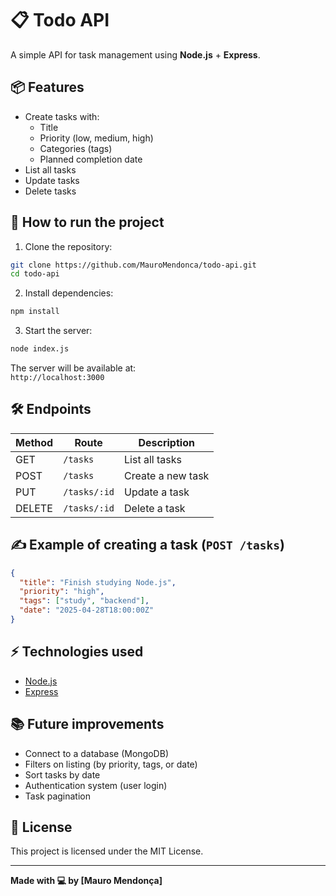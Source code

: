 
# 📋 Todo API

A simple API for task management using **Node.js** + **Express**.

## 📦 Features

- Create tasks with:
  - Title
  - Priority (low, medium, high)
  - Categories (tags)
  - Planned completion date
- List all tasks
- Update tasks
- Delete tasks

## 🚀 How to run the project

1. Clone the repository:

```bash
git clone https://github.com/MauroMendonca/todo-api.git
cd todo-api
```

2. Install dependencies:

```bash
npm install
```

3. Start the server:

```bash
node index.js
```

The server will be available at:  
`http://localhost:3000`

## 🛠️ Endpoints

| Method | Route          | Description |
|--------|----------------|-------------|
| GET    | `/tasks`        | List all tasks |
| POST   | `/tasks`        | Create a new task |
| PUT    | `/tasks/:id`    | Update a task |
| DELETE | `/tasks/:id`    | Delete a task |

## ✍️ Example of creating a task (`POST /tasks`)

```json
{
  "title": "Finish studying Node.js",
  "priority": "high",
  "tags": ["study", "backend"],
  "date": "2025-04-28T18:00:00Z"
}
```

## ⚡ Technologies used

- [Node.js](https://nodejs.org/)
- [Express](https://expressjs.com/)

## 📚 Future improvements

- Connect to a database (MongoDB)
- Filters on listing (by priority, tags, or date)
- Sort tasks by date
- Authentication system (user login)
- Task pagination

## 📝 License

This project is licensed under the MIT License.

---

**Made with 💻 by [Mauro Mendonça]**
